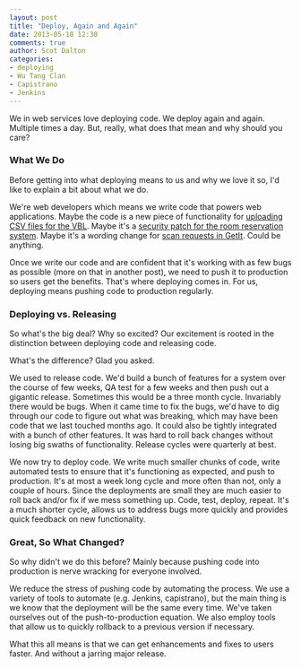 ```yaml
---
layout: post
title: "Deploy, Again and Again"
date: 2013-05-10 12:30
comments: true
author: Scot Dalton
categories:
- deploying
- Wu Tang Clan
- Capistrano
- Jenkins
---
```

We in web services love deploying code.
We deploy again and again.  Multiple times a day.
But, really, what does that mean and why should you care?

### What We Do
Before getting into what deploying means to us and why we love it so, I'd like to explain a bit about what we do.  

We're web developers which means we write code that powers web applications.
Maybe the code is a new piece of functionality for [uploading CSV files for the VBL](https://github.com/NYULibraries/umbra/commit/623757edf76b733e124e0e8e957d17fd3f6b1c1c).
Maybe it's a [security patch for the room reservation system](https://github.com/NYULibraries/room_reservation/commit/6595d31693aff87aefdf263881e9162373b91807). 
Maybe it's a wording change for [scan requests in GetIt](https://github.com/NYULibraries/getit/commit/6ec23498a538507be245a3b5711adddf943458dd).
Could be anything.

Once we write our code and are confident that it's working with as few bugs as possible (more on that in another post),
we need to push it to production so users get the benefits. That's where deploying comes in.
For us, deploying means pushing code to production regularly.

### Deploying vs. Releasing
So what's the big deal?  Why so excited?
Our excitement is rooted in the distinction between deploying code and releasing code.

What's the difference? Glad you asked.

We used to release code. We'd build a bunch of features for a system over the course of few weeks, 
QA test for a few weeks and then push out a gigantic release.
Sometimes this would be a three month cycle. Invariably there would be bugs.
When it came time to fix the bugs, we'd have to dig through our code to figure out what was breaking, which may have been code that 
we last touched months ago. It could also be tightly integrated with a bunch of other features.
It was hard to roll back changes without losing big swaths of functionality. Release cycles were quarterly at best.

We now try to deploy code. We write much smaller chunks of code, write automated tests to ensure that it's functioning as expected,
and push to production.  It's at most a week long cycle and more often than not, only a couple of hours.
Since the deployments are small they are much easier to roll back and/or fix if we mess something up. 
Code, test, deploy, repeat.  It's a much shorter cycle, allows us to address bugs more quickly and provides 
quick feedback on new functionality.

### Great, So What Changed?
So why didn't we do this before?  Mainly because pushing code into production is nerve wracking for everyone involved.

We reduce the stress of pushing code by automating the process.
We use a variety of tools to automate (e.g. Jenkins, capistrano), but the main thing is we know that the deployment will be the same every time. 
We've taken ourselves out of the push-to-production equation. 
We also employ tools that allow us to quickly rollback to a previous version if necessary.

What this all means is that we can get enhancements and fixes to users faster. And without a jarring major release.

